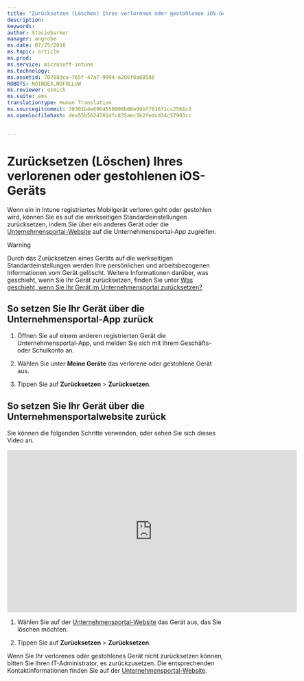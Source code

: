 ```yaml
---
title: "Zurücksetzen (Löschen) Ihres verlorenen oder gestohlenen iOS-Geräts | Microsoft Intune"
description: 
keywords: 
author: Staciebarker
manager: angrobe
ms.date: 07/25/2016
ms.topic: article
ms.prod: 
ms.service: microsoft-intune
ms.technology: 
ms.assetid: 70788dca-765f-47a7-9994-a286f8a88588
ROBOTS: NOINDEX,NOFOLLOW
ms.reviewer: esmich
ms.suite: ems
translationtype: Human Translation
ms.sourcegitcommit: 38301b4e6964550008b08e99bf7016f1cc2561c3
ms.openlocfilehash: dea55b5624781dfc835aec3b2fedcd34c57903cc


---
```



# Zurücksetzen (Löschen) Ihres verlorenen oder gestohlenen iOS-Geräts

Wenn ein in Intune registriertes Mobilgerät verloren geht oder gestohlen wird, können Sie es auf die werkseitigen Standardeinstellungen zurücksetzen, indem Sie über ein anderes Gerät oder die [Unternehmensportal-Website](http://portal.manage.microsoft.com) auf die Unternehmensportal-App zugreifen.

> [!WARNING]
> Durch das Zurücksetzen eines Geräts auf die werkseitigen Standardeinstellungen werden Ihre persönlichen und arbeitsbezogenen Informationen vom Gerät gelöscht. Weitere Informationen darüber, was geschieht, wenn Sie Ihr Gerät zurücksetzen, finden Sie unter [Was geschieht, wenn Sie Ihr Gerät im Unternehmensportal zurücksetzen?](what-happens-if-you-reset-your-device-using-the-company-portal-ios.md).

## So setzen Sie Ihr Gerät über die Unternehmensportal-App zurück

1.  Öffnen Sie auf einem anderen registrierten Gerät die Unternehmensportal-App, und melden Sie sich mit Ihrem Geschäfts- oder Schulkonto an.

2.  Wählen Sie unter **Meine Geräte** das verlorene oder gestohlene Gerät aus.

3.  Tippen Sie auf **Zurücksetzen** &gt; **Zurücksetzen**.

## So setzen Sie Ihr Gerät über die Unternehmensportalwebsite zurück

Sie können die folgenden Schritte verwenden, oder sehen Sie sich dieses Video an.

<iframe width="675" height="379" src="https://www.youtube.com/embed/3rrXe8XmtgU" frameborder="0" allowfullscreen></iframe>

1.  Wählen Sie auf der [Unternehmensportal-Website](http://portal.manage.microsoft.com) das Gerät aus, das Sie löschen möchten.

2.  Tippen Sie auf **Zurücksetzen** &gt; **Zurücksetzen**.

Wenn Sie Ihr verlorenes oder gestohlenes Gerät nicht zurücksetzen können, bitten Sie Ihren IT-Administrator, es zurückzusetzen. Die entsprechenden Kontaktinformationen finden Sie auf der [Unternehmensportal-Website](http://portal.manage.microsoft.com).





<!--HONumber=Aug16_HO5-->


